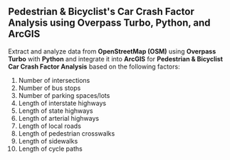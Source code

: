 ## Pedestrian & Bicyclist's Car Crash Factor Analysis using Overpass Turbo, Python, and ArcGIS

Extract and analyze data from **OpenStreetMap (OSM)** using **Overpass Turbo** with **Python** and integrate it into **ArcGIS** for **Pedestrian & Bicyclist Car Crash Factor Analysis** based on the following factors:

1. Number of intersections
2. Number of bus stops
3. Number of parking spaces/lots
4. Length of interstate highways
5. Length of state highways
6. Length of arterial highways
7. Length of local roads
8. Length of pedestrian crosswalks
9. Length of sidewalks
10. Length of cycle paths
